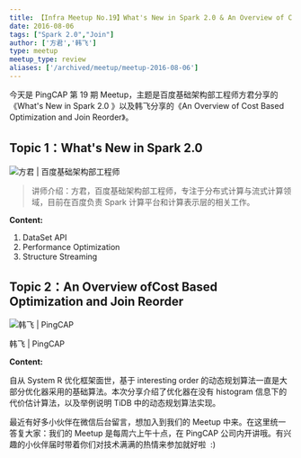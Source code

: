 ```yaml
---
title: 【Infra Meetup No.19】What's New in Spark 2.0 & An Overview of Cost Based Optimization and Join Reorder
date: 2016-08-06
tags: ["Spark 2.0","Join"]
author: ['方君','韩飞']
type: meetup
meetup_type: review
aliases: ['/archived/meetup/meetup-2016-08-06']
---
```


今天是 PingCAP 第 19 期 Meetup，主题是百度基础架构部工程师方君分享的《What's New in Spark 2.0 》以及韩飞分享的《An Overview of Cost Based Optimization and Join Reorder》。

## Topic 1：What's New in Spark 2.0

![方君 | 百度基础架构部工程师](media/meetup-19-20160806/1.jpeg)

>讲师介绍：方君，百度基础架构部工程师，专注于分布式计算与流式计算领域，目前在百度负责 Spark 计算平台和计算表示层的相关工作。

**Content:**

1. DataSet API
2. Performance Optimization
3. Structure Streaming

## Topic 2：An Overview ofCost Based Optimization and Join Reorder

![韩飞 | PingCAP](media/meetup-19-20160806/2.jpeg)

<div class="caption-center">韩飞 | PingCAP</div>

**Content:**

自从 System R 优化框架面世，基于 interesting order 的动态规划算法一直是大部分优化器采用的基础算法。本次分享介绍了优化器在没有 histogram 信息下的代价估计算法，以及举例说明 TiDB 中的动态规划算法实现。

最近有好多小伙伴在微信后台留言，想加入到我们的 Meetup 中来。在这里统一答复大家：我们的 Meetup 是每周六上午十点，在 PingCAP 公司内开讲哦。有兴趣的小伙伴届时带着你们对技术满满的热情来参加就好啦  :)

